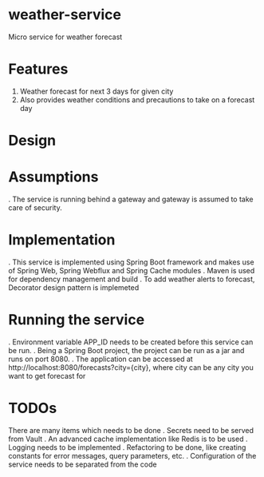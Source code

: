 # weather-service
Micro service for weather forecast

# Features
1. Weather forecast for next 3 days for given city
2. Also provides weather conditions and precautions to take on a forecast day

# Design

# Assumptions
. The service is running behind a gateway and gateway is assumed to take care of security. 

# Implementation
. This service is implemented using Spring Boot framework and makes use of Spring Web, Spring Webflux and Spring Cache modules
. Maven is used for dependency management and build
. To add weather alerts to forecast, Decorator design pattern is implemeted

# Running the service
. Environment variable APP_ID needs to be created before this service can be run.
. Being a Spring Boot project, the project can be run as a jar and runs on port 8080. 
. The application can be accessed at http://localhost:8080/forecasts?city={city}, where city can be any city you want to get forecast for

# TODOs 
There are many items which needs to be done
. Secrets need to be served from Vault
. An advanced cache implementation like Redis is to be used
. Logging needs to be implemented
. Refactoring to be done, like creating constants for error messages, query parameters, etc.
. Configuration of the service needs to be separated from the code




